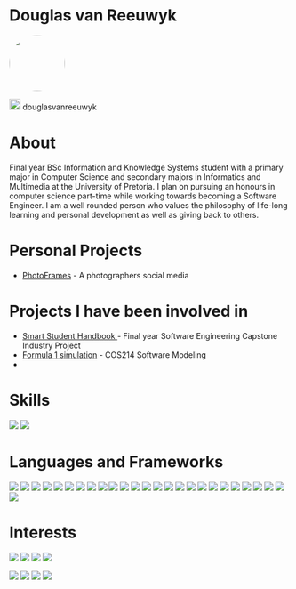 # Douglas van Reeuwyk 

[<img src="https://media-exp1.licdn.com/dms/image/C5603AQF_BNn1IfdNUw/profile-displayphoto-shrink_800_800/0/1622135896141?e=1637193600&v=beta&t=dJBYM4Ff8-RkV9GwazQMPXodV-9DruNE-GlZGzk8Jq0" width="100" height="100" style="border-radius:50%">](https://www.linkedin.com/in/douglasvanreeuwyk/)

[<img src="https://cdn3.iconfinder.com/data/icons/picons-social/57/11-linkedin-128.png" width="20" height="20">](https://www.linkedin.com/in/douglasvanreeuwyk/) douglasvanreeuwyk

# About
Final year BSc Information and Knowledge Systems student with a primary major in Computer Science and secondary majors in Informatics and Multimedia at the University of Pretoria. I plan on pursuing an honours in computer science part-time while working towards becoming a Software Engineer. I am a well rounded person who values the philosophy of life-long learning and personal development as well as giving back to others.

# Personal Projects
* <a href="https://github.com/Douglas6312/PhotoFrames-a-photographers-social-media">PhotoFrames</a> - A photographers social media


# Projects I have been involved in
* <a href="https://github.com/COS301-SE-2021/Smart-Student-Handbook">Smart Student Handbook </a> - Final year Software Engineering Capstone Industry Project
* <a href="https://github.com/Arno-Moller/COS214-Project">Formula 1 simulation</a> - COS214 Software Modeling
* <a href=""></a>   

# Skills
[![](https://img.shields.io/badge/Full%20Stack%20Development-grey?style=for-the-badge)](#)
[![](https://img.shields.io/badge/progressive%20Web%20Applications-grey?style=for-the-badge)](#)

# Languages and Frameworks

[![](https://img.shields.io/badge/Angular-grey?style=for-the-badge)](#)
[![](https://img.shields.io/badge/Ionic-grey?style=for-the-badge)](#)
[![](https://img.shields.io/badge/JavaScript-grey?style=for-the-badge)](#)
[![](https://img.shields.io/badge/C++-grey?style=for-the-badge)](#)
[![](https://img.shields.io/badge/C%23-grey?style=for-the-badge)](#)
[![](https://img.shields.io/badge/Java-grey?style=for-the-badge)](#)
[![](https://img.shields.io/badge/ASP.NET-grey?style=for-the-badge)](#)
[![](https://img.shields.io/badge/HTML5%20%26%20CSS-grey?style=for-the-badge)](#)
[![](https://img.shields.io/badge/PHP-grey?style=for-the-badge)](#)
[![](https://img.shields.io/badge/Git-grey?style=for-the-badge)](#)
[![](https://img.shields.io/badge/Markup%20Languages-grey?style=for-the-badge)](#)
[![](https://img.shields.io/badge/Databases-grey?style=for-the-badge)](#)
[![](https://img.shields.io/badge/Bootstrap-grey?style=for-the-badge)](#)
[![](https://img.shields.io/badge/Jquery-grey?style=for-the-badge)](#)
[![](https://img.shields.io/badge/MySQL-grey?style=for-the-badge)](#)
[![](https://img.shields.io/badge/XSLT-grey?style=for-the-badge)](#)
[![](https://img.shields.io/badge/XPath-grey?style=for-the-badge)](#)
[![](https://img.shields.io/badge/XQuery-grey?style=for-the-badge)](#)
[![](https://img.shields.io/badge/XSL%20FO-grey?style=for-the-badge)](#)
[![](https://img.shields.io/badge/DTD-grey?style=for-the-badge)](#)
[![](https://img.shields.io/badge/XML%20Schema-grey?style=for-the-badge)](#)
[![](https://img.shields.io/badge/namespaces-grey?style=for-the-badge)](#)
[![](https://img.shields.io/badge/XML-grey?style=for-the-badge)](#)
[![](https://img.shields.io/badge/JSON-grey?style=for-the-badge)](#)
[![](https://img.shields.io/badge/PostgreSQL-grey?style=for-the-badge)](#)
[![](https://img.shields.io/badge/React-grey?style=for-the-badge)](#)


# Interests

[![](https://img.shields.io/badge/Cyber%20Security%20and%20Forensics-grey?style=for-the-badge)](#)
[![](https://img.shields.io/badge/Future%20Technologies-grey?style=for-the-badge)](#)
[![](https://img.shields.io/badge/Full%20Stack%20Development-grey?style=for-the-badge)](#)
[![](https://img.shields.io/badge/progressive%20Web%20Applications-grey?style=for-the-badge)](#)


[![](https://img.shields.io/badge/Hockey-grey?style=for-the-badge)](#)
[![](https://img.shields.io/badge/Mountain%20Biking-grey?style=for-the-badge)](#)
[![](https://img.shields.io/badge/Hiking-grey?style=for-the-badge)](#)
[![](https://img.shields.io/badge/Golf-grey?style=for-the-badge)](#)
